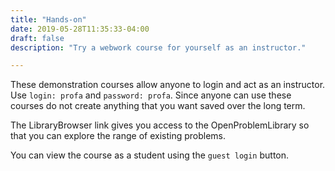 ```yaml
---
title: "Hands-on"
date: 2019-05-28T11:35:33-04:00
draft: false 
description: "Try a webwork course for yourself as an instructor."

---
```


These demonstration courses allow anyone to login and act as an instructor. Use `login: profa` and `password: profa`. Since anyone can use these courses do not create anything that you want
saved over the long term.  

The LibraryBrowser link gives you access to the OpenProblemLibrary so that you can explore the range of existing problems.

You can view the course as a student using the `guest login` button.
